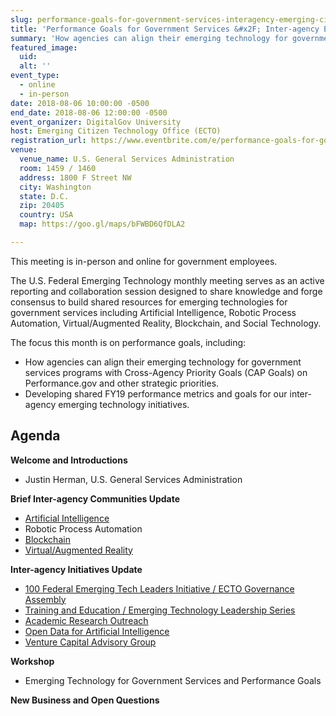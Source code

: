 ```yaml
---
slug: performance-goals-for-government-services-interagency-emerging-citizen-technology-meeting-aug-2018
title: 'Performance Goals for Government Services &#x2F; Inter-agency Emerging Citizen Technology Meeting &#40;Aug 2018&#41;'
summary: 'How agencies can align their emerging technology for government services programs with Cross-Agency Priority Goals &#40;CAP Goals&#41; on Performance&#46;gov and other strategic priorities&#46;'
featured_image:
  uid:
  alt: ''
event_type:
  - online
  - in-person
date: 2018-08-06 10:00:00 -0500
end_date: 2018-08-06 12:00:00 -0500
event_organizer: DigitalGov University
host: Emerging Citizen Technology Office (ECTO)
registration_url: https://www.eventbrite.com/e/performance-goals-for-government-services-inter-agency-emerging-citizen-technology-meeting-aug-2018-registration-48453323194
venue:
  venue_name: U.S. General Services Administration
  room: 1459 / 1460
  address: 1800 F Street NW
  city: Washington
  state: D.C.
  zip: 20405
  country: USA
  map: https://goo.gl/maps/bFWBD6QfDLA2

---
```


This meeting is in-person and online for government employees.

The U.S. Federal Emerging Technology monthly meeting serves as an active reporting and collaboration session designed to share knowledge and forge consensus to build shared resources for emerging technologies for government services including Artificial Intelligence, Robotic Process Automation, Virtual/Augmented Reality, Blockchain, and Social Technology.

The focus this month is on performance goals, including:

- How agencies can align their emerging technology for government services programs with Cross-Agency Priority Goals (CAP Goals) on Performance.gov and other strategic priorities.
- Developing shared FY19 performance metrics and goals for our inter-agency emerging technology initiatives.

## Agenda

**Welcome and Introductions**

- Justin Herman, U.S. General Services Administration

**Brief Inter-agency Communities Update**

- [Artificial Intelligence](https://emerging.digital.gov/artificial-intelligence/)
- Robotic Process Automation
- [Blockchain](https://emerging.digital.gov/blockchain/)
- [Virtual/Augmented Reality](https://emerging.digital.gov/virtual-reality/)

**Inter-agency Initiatives Update**

- [100 Federal Emerging Tech Leaders Initiative / ECTO Governance Assembly](https://emerging.digital.gov/100Leaders/)
- [Training and Education / Emerging Technology Leadership Series](https://emerging.digital.gov/Training/)
- [Academic Research Outreach](https://emerging.digital.gov/AcademicOutreach/)
- [Open Data for Artificial Intelligence](https://emerging.digital.gov/OpenDataforAI/)
- [Venture Capital Advisory Group](https://emerging.digital.gov/VentureCapital/)

**Workshop**

- Emerging Technology for Government Services and Performance Goals

**New Business and Open Questions**
